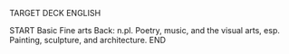 TARGET DECK
ENGLISH

START
Basic
Fine arts
Back: n.pl. Poetry, music, and the visual arts, esp. Painting, sculpture, and architecture.
END

